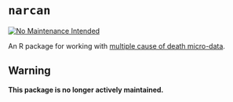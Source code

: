 # `narcan` 

[![No Maintenance Intended](http://unmaintained.tech/badge.svg)](http://unmaintained.tech/)

An R package for working with [multiple cause of death micro-data](https://wonder.cdc.gov/mcd.html). 

## Warning
**This package is no longer actively maintained.** 
